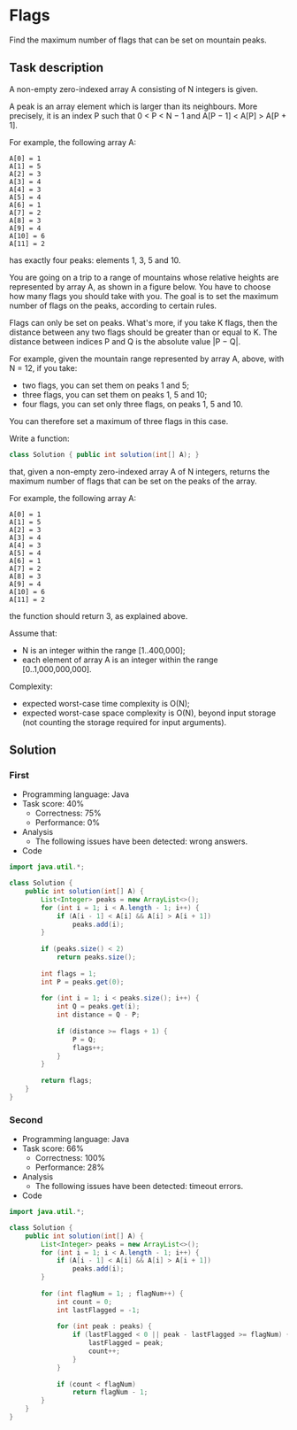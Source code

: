 # Flags

Find the maximum number of flags that can be set on mountain peaks.

## Task description

A non-empty zero-indexed array A consisting of N integers is given.

A peak is an array element which is larger than its neighbours. More precisely, it is an index P such that 0 < P < N − 1 and A[P − 1] < A[P] > A[P + 1].

For example, the following array A:

    A[0] = 1
    A[1] = 5
    A[2] = 3
    A[3] = 4
    A[4] = 3
    A[5] = 4
    A[6] = 1
    A[7] = 2
    A[8] = 3
    A[9] = 4
    A[10] = 6
    A[11] = 2

has exactly four peaks: elements 1, 3, 5 and 10.

You are going on a trip to a range of mountains whose relative heights are represented by array A, as shown in a figure below. You have to choose how many flags you should take with you. The goal is to set the maximum number of flags on the peaks, according to certain rules.

Flags can only be set on peaks. What's more, if you take K flags, then the distance between any two flags should be greater than or equal to K. The distance between indices P and Q is the absolute value |P − Q|.

For example, given the mountain range represented by array A, above, with N = 12, if you take:

* two flags, you can set them on peaks 1 and 5;
* three flags, you can set them on peaks 1, 5 and 10;
* four flags, you can set only three flags, on peaks 1, 5 and 10.

You can therefore set a maximum of three flags in this case.

Write a function:

```java
class Solution { public int solution(int[] A); }
```

that, given a non-empty zero-indexed array A of N integers, returns the maximum number of flags that can be set on the peaks of the array.

For example, the following array A:

    A[0] = 1
    A[1] = 5
    A[2] = 3
    A[3] = 4
    A[4] = 3
    A[5] = 4
    A[6] = 1
    A[7] = 2
    A[8] = 3
    A[9] = 4
    A[10] = 6
    A[11] = 2

the function should return 3, as explained above.

Assume that:

* N is an integer within the range [1..400,000];
* each element of array A is an integer within the range [0..1,000,000,000].

Complexity:

* expected worst-case time complexity is O(N);
* expected worst-case space complexity is O(N), beyond input storage (not counting the storage required for input arguments).

## Solution

### First

* Programming language: Java
* Task score: 40%
  - Correctness: 75%
  - Performance: 0%
* Analysis
  - The following issues have been detected: wrong answers.
* Code

```java
import java.util.*;

class Solution {
    public int solution(int[] A) {
        List<Integer> peaks = new ArrayList<>();
        for (int i = 1; i < A.length - 1; i++) {
            if (A[i - 1] < A[i] && A[i] > A[i + 1])
                peaks.add(i);
        }
        
        if (peaks.size() < 2)
            return peaks.size();
        
        int flags = 1;
        int P = peaks.get(0);
        
        for (int i = 1; i < peaks.size(); i++) {
            int Q = peaks.get(i);
            int distance = Q - P;
            
            if (distance >= flags + 1) {
                P = Q;
                flags++;
            }
        }
        
        return flags;
    }
}
```

### Second

* Programming language: Java
* Task score: 66%
  - Correctness: 100%
  - Performance: 28%
* Analysis
  - The following issues have been detected: timeout errors.
* Code

```java
import java.util.*;

class Solution {
    public int solution(int[] A) {
        List<Integer> peaks = new ArrayList<>();
        for (int i = 1; i < A.length - 1; i++) {
            if (A[i - 1] < A[i] && A[i] > A[i + 1])
                peaks.add(i);
        }
        
        for (int flagNum = 1; ; flagNum++) {
            int count = 0;
            int lastFlagged = -1;
            
            for (int peak : peaks) {
                if (lastFlagged < 0 || peak - lastFlagged >= flagNum) {
                    lastFlagged = peak;
                    count++;
                }
            }
            
            if (count < flagNum)
                return flagNum - 1;
        }
    }
}
```
